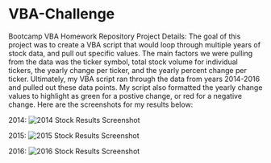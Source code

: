 # VBA-Challenge
 Bootcamp VBA Homework Repository
Project Details:
The goal of this project was to create a VBA script that would loop through multiple years of stock data, and pull out specific values. The main factors we were pulling from the data was the ticker symbol, total stock volume for individual tickers, the yearly change per ticker, and the yearly percent change per ticker. Ultimately, my VBA script ran through the data from years 2014-2016 and pulled out these data points. My script also formatted the yearly change values to highlight as green for a postive change, or red for a negative change. Here are the screenshots for my results below:

2014:
![2014 Stock Results Screenshot](https://user-images.githubusercontent.com/88403946/134783687-505f6087-289a-4ca2-8097-5799218fe6e1.png)

2015:
![2015 Stock Results Screenshot](https://user-images.githubusercontent.com/88403946/134783697-4f5d6a0f-f42c-4cb1-84e0-d2040330d816.png)

2016:
![2016 Stock Results Screenshot](https://user-images.githubusercontent.com/88403946/134783703-2bab2fec-b710-45b4-bf73-9628c5ad5779.png)

